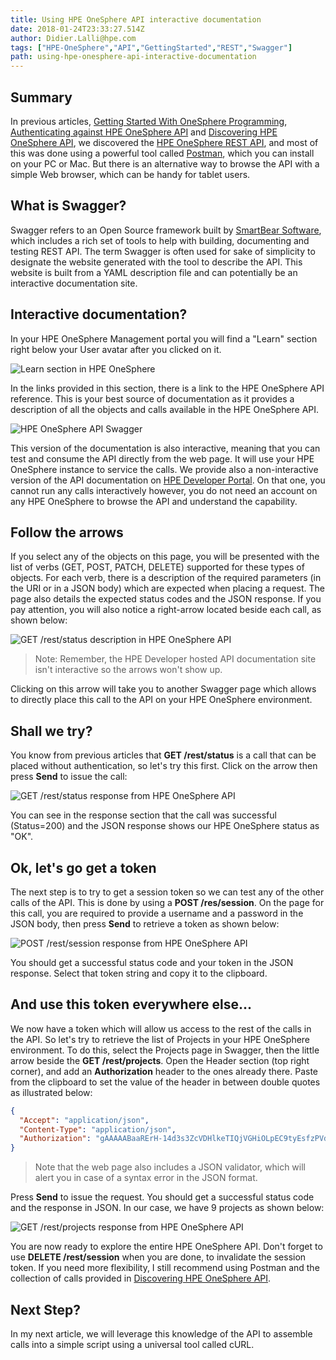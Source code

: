 ```yaml
---
title: Using HPE OneSphere API interactive documentation
date: 2018-01-24T23:33:27.514Z
author: Didier.Lalli@hpe.com 
tags: ["HPE-OneSphere","API","GettingStarted","REST","Swagger"]
path: using-hpe-onesphere-api-interactive-documentation
---
```

## Summary
In previous articles, [Getting Started With OneSphere Programming](https://developer.hpe.com/blog/getting-started-with-hpe-onesphere-programming), [Authenticating against HPE OneSphere API](https://developer.hpe.com/blog/Authenticating-against-hpe-onesphere-api) and [Discovering HPE OneSphere API](https://developer.hpe.com/blog/discovering-hpe-onesphere-api), we discovered the [HPE OneSphere REST API](https://developer.hpe.com/api/onesphere), and most of this was done using a powerful tool called [Postman](https://www.getpostman.com/postman), which you can install on your PC or Mac. But there is an alternative way to browse the API with a simple Web browser, which can be handy for tablet users.

## What is Swagger?
Swagger refers to an Open Source framework built by [SmartBear Software]( https://smartbear.com/), which includes a rich set of tools to help with building, documenting and testing REST API. The term Swagger is often used for sake of simplicity to designate the website generated with the tool to  describe the API. This website is built from a YAML description file and can potentially be an interactive documentation site.

## Interactive documentation? 
In your HPE OneSphere Management portal you will find a "Learn" section right below your User avatar after you clicked on it.

![](/uploads/media/2018/1/hpe-onesphere-api-swagger-picture-1-1516976535351.jpg "Learn section in HPE OneSphere")

In the links provided in this section, there is a link to the HPE OneSphere API reference. This is your best source of documentation as it provides a description of all the objects and calls available in the HPE OneSphere API.

![](/uploads/media/2018/1/hpe-onesphere-api-swagger-picture-2-1516837010418.jpg "HPE OneSphere API Swagger")

This version of the documentation is also interactive, meaning that you can test and consume the API directly from the web page. It will use your HPE OneSphere instance to service the calls. We provide also a non-interactive version of the API documentation on [HPE Developer Portal](https://developer.hpe.com/api/onesphere/). On that one, you cannot run any calls interactively however, you do not need an account on any HPE OneSphere to browse the API and understand the capability.

## Follow the arrows
If you select any of the objects on this page, you will be presented with the list of verbs (GET, POST, PATCH, DELETE) supported for these types of objects. For each verb, there is a description of the required parameters (in the URI or in a JSON body) which are expected when placing a request. The page also details the expected status codes and the JSON response. 
If you pay attention, you will also notice a right-arrow located beside each call, as shown below:

![](/uploads/media/2018/1/hpe-onesphere-api-swagger-picture-3-1516837019962.jpg "GET /rest/status description in HPE OneSphere API")

> Note: Remember, the HPE Developer hosted API documentation site isn't interactive so the arrows won't show up.
 
Clicking on this arrow will take you to another Swagger page which allows to directly place this call to the API on your HPE OneSphere environment. 

## Shall we try?
You know from previous articles that **GET /rest/status** is a call that can be placed without authentication, so let's try this first. Click on the arrow then press **Send** to issue the call:

![](/uploads/media/2018/1/hpe-onesphere-api-swagger-picture-4-1516837031696.jpg "GET /rest/status response from HPE OneSphere API")

You can see in the response section that the call was successful (Status=200) and the JSON response shows our HPE OneSphere status as "OK".

## Ok, let's go get a token
The next step is to try to get a session token so we can test any of the other calls of the API. This is done by using a **POST /res/session**. On the page for this call, you are required to provide a username and a password in the JSON body, then press **Send** to retrieve a token as shown below:

![](/uploads/media/2018/1/hpe-onesphere-api-swagger-picture-5-1516837041131.jpg "POST /rest/session response from HPE OneSphere API")

You should get a successful status code and your token in the JSON response. Select that token string and copy it to the clipboard. 

## And use this token everywhere else...
We now have a token which will allow us access to the rest of the calls in the API. So let's try to retrieve the list of Projects in your HPE OneSphere environment. To do this, select the Projects page in Swagger, then the little arrow beside the **GET /rest/projects**. Open the Header section (top right corner), and add an **Authorization** header to the ones already there. Paste from the clipboard to set the value of the header in between double quotes as illustrated below:


````JSON
{
  "Accept": "application/json",
  "Content-Type": "application/json",
  "Authorization": "gAAAAABaaRErH-14d3s3ZcVDHlkeTIQjVGHiOLpEC9tyEsfzPVdJs0EfBUQUzox2sEmIFwiW-utzNuPbtoivsjzvlDQoph-JCmqwiBn9IOAUfYGAS8fogjVMa2-gGFoXsyPUC8kgjzsbpSr0Xl803BoCc5sqSqGfow"
}
````
> Note that the web page also includes a JSON validator, which will alert you in case of a syntax error in the JSON format.

Press **Send** to issue the request. You should get a successful status code and the response in JSON. In our case, we have 9 projects as shown below:

![](/uploads/media/2018/1/hpe-onesphere-api-swagger-picture-6-1516837050248.jpg "GET /rest/projects response from HPE OneSphere API")

You are now ready to explore the entire HPE OneSphere API. Don't forget to use **DELETE /rest/session** when you are done, to invalidate the session token. If you need more flexibility, I still recommend using Postman and the collection of calls provided in [Discovering HPE OneSphere API](https://developer.hpe.com/blog/Discovering-HPE-OneSphere-API).

## Next Step?
In my next article, we will leverage this knowledge of the API to assemble calls into a simple script using a universal tool called cURL.




